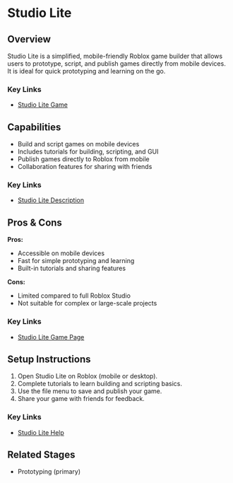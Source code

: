 # Studio Lite

## Overview
Studio Lite is a simplified, mobile-friendly Roblox game builder that allows users to prototype, script, and publish games directly from mobile devices. It is ideal for quick prototyping and learning on the go.

### Key Links
- [Studio Lite Game](https://www.rolimons.com/game/10959918411)

## Capabilities
- Build and script games on mobile devices
- Includes tutorials for building, scripting, and GUI
- Publish games directly to Roblox from mobile
- Collaboration features for sharing with friends

### Key Links
- [Studio Lite Description](https://www.rolimons.com/game/10959918411)

## Pros & Cons
**Pros:**
- Accessible on mobile devices
- Fast for simple prototyping and learning
- Built-in tutorials and sharing features

**Cons:**
- Limited compared to full Roblox Studio
- Not suitable for complex or large-scale projects

### Key Links
- [Studio Lite Game Page](https://www.rolimons.com/game/10959918411)

## Setup Instructions
1. Open Studio Lite on Roblox (mobile or desktop).
2. Complete tutorials to learn building and scripting basics.
3. Use the file menu to save and publish your game.
4. Share your game with friends for feedback.

### Key Links
- [Studio Lite Help](https://www.rolimons.com/game/10959918411)

## Related Stages
- Prototyping (primary) 